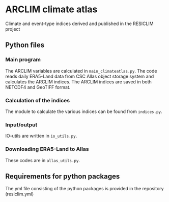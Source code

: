 # ARCLIM climate atlas
Climate and event-type indices derived and published in the RESICLIM project

## Python files

### Main program
The ARCLIM variables are calculated in `main_climateatlas.py`.
The code reads daily ERA5-Land data from CSC Allas object storage system and calculates
the ARCLIM indices. The ARCLIM indices are saved in both NETCDF4 and GeoTIFF format.

### Calculation of the indices
The module to calculate the various indices can be found from `indices.py`.

### Input/output
IO-utils are written in `io_utils.py`.

### Downloading ERA5-Land to Allas
These codes are in `allas_utils.py`.

## Requirements for python packages
The yml file consisting of the python packages is provided in the repository (resiclim.yml)
